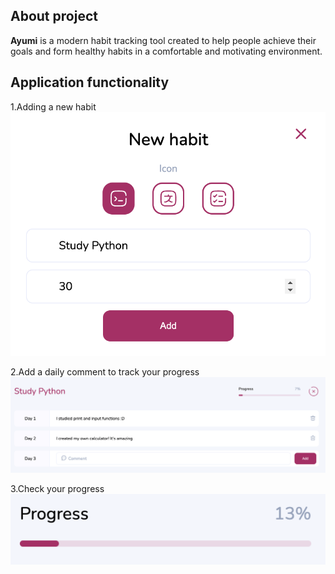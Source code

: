 <h2>About project</h2>
<p>
<b>Ayumi</b> is a modern habit tracking tool created to help people achieve
their goals and form healthy habits in a comfortable and motivating environment.
</p>

<h2>Application functionality</h2>

1.Adding a new habit<br>
![Adding a new habit](/md_icons/addNewHabit.png)

2.Add a daily comment to track your progress<br>
![Add daily comment](/md_icons/dailyComment.png)

3.Check your progress<br>
![Check progress](/md_icons/checkProgress.png)
